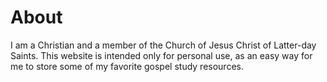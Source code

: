 # About

I am a Christian and a member of the Church of Jesus Christ of Latter-day Saints. This website is intended only for personal use, as an easy way for me to store some of my favorite gospel study resources.

